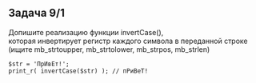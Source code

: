 ## Задача 9/1
Допишите реализацию функции invertCase(),   
которая инвертирует регистр каждого символа в переданной строке  
(ищите mb_strtoupper, mb_strtolower, mb_strpos, mb_strlen)
```
$str = 'ПрИвЕт!';
print_r( invertCase($str) ); // пРиВеТ!
```
